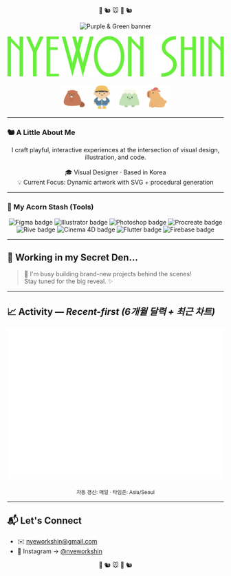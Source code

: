 <!-- Rodent Emojis -->
<p align="center">
  🐹 🐿️ 🐭 🐹 🐿️
</p>

<!-- ─────────────  HEADER  ───────────── -->
<p align="center">
  <!-- 🍇🟢 Purple & Green Banner PNG -->
  <img src="header_banner.png" width="728" alt="Purple & Green banner"/>
</p>

<!-- 🔽🔽🔽 Large Name Asset Header 🔽🔽🔽 -->
<p align="center">
  <img src="NYEWON SHIN.png" width="600px" alt="NYEWON SHIN"/>
</p>

<!-- 5 Character PNGs Section -->
<p align="center">
  <img src="1.png" width="60px" alt="Character 1"/>    
  <img src="2.png" width="60px" alt="Character 2"/>      
  <img src="4.png" width="60px" alt="Character 4"/>    
  <img src="5.png" width="60px" alt="Character 5"/>
</p>

---

### 🐿️ A Little About Me
<p align="center">
  I craft playful, interactive experiences at the intersection of visual design, illustration, and code.<br/><br/>
  🎓 Visual Designer · Based in Korea<br/>
  💡 Current Focus: Dynamic artwork with SVG + procedural generation
</p>

---

### 🌰 My Acorn Stash (Tools)
<p align="center">
  <img src="https://img.shields.io/badge/Figma-E4007F?logo=figma&logoColor=white&style=for-the-badge" alt="Figma badge"/>
  <img src="https://img.shields.io/badge/Illustrator-8B45B2?logo=adobe%20illustrator&logoColor=white&style=for-the-badge" alt="Illustrator badge"/>
  <img src="https://img.shields.io/badge/Photoshop-00BFFF?logo=adobe%20photoshop&logoColor=white&style=for-the-badge" alt="Photoshop badge"/>
  <img src="https://img.shields.io/badge/Procreate-B3FF00?logo=procreate&logoColor=black&style=for-the-badge" alt="Procreate badge"/>
  <br>
  <img src="https://img.shields.io/badge/Rive-E4007F?logo=rive&logoColor=white&style=for-the-badge" alt="Rive badge"/>
  <img src="https://img.shields.io/badge/Cinema%204D-8B45B2?logo=cinema4d&logoColor=white&style=for-the-badge" alt="Cinema 4D badge"/>
  <img src="https://img.shields.io/badge/Flutter-8B45B2?logo=flutter&logoColor=white&style=for-the-badge" alt="Flutter badge"/>
  <img src="https://img.shields.io/badge/Firebase-E4007F?logo=firebase&logoColor=white&style=for-the-badge" alt="Firebase badge"/>
</p>

---

## 🚧 Working in my Secret Den...
> 🤫 I'm busy building brand-new projects behind the scenes! <br>
> Stay tuned for the big reveal. ✨

---

## 📈 Activity — *Recent-first (6개월 달력 + 최근 차트)*
<p align="center">
  <!-- lowlighter/metrics 가 생성하는 SVG (반년 잔디 + 최근 활동 차트) -->
  <img src="/metrics.svg" alt="GitHub Metrics (half-year calendar + recent activity)" />
</p>
<p align="center"><sub>자동 갱신: 매일 · 타임존: Asia/Seoul</sub></p>

---

## 📬 Let's Connect
- ✉️ <a href="mailto:nyeworkshin@gmail.com">nyeworkshin@gmail.com</a>
- 📸 Instagram → <a href="https://instagram.com/nyeworkshin">@nyeworkshin</a>

<!-- Rodent Emojis -->
<p align="center">
  🐹 🐿️ 🐭 🐹 🐿️
</p>
